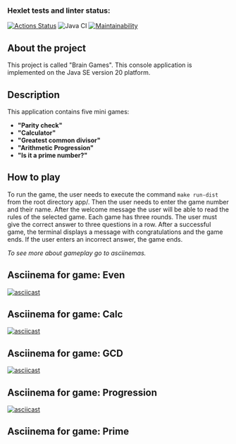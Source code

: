 ### Hexlet tests and linter status:
[![Actions Status](https://github.com/gpiento/java-project-lvl1/workflows/hexlet-check/badge.svg)](https://github.com/gpiento/java-project-lvl1/actions)
![Java CI](https://github.com/hexlet-boilerplates/java-package/workflows/Java%20CI/badge.svg)
[![Maintainability](https://api.codeclimate.com/v1/badges/5f917a5cde2b3ae8316b/maintainability)](https://codeclimate.com/github/gpiento/java-project-lvl1/maintainability)

## About the project
This project is called "Brain Games".
This console application is implemented on the Java SE version 20 platform.

## Description
This application contains five mini games:
* **"Parity check"**
* **"Calculator"**
* **"Greatest common divisor"**
* **"Arithmetic Progression"**
* **"Is it a prime number?"**

## How to play
To run the game, the user needs to execute the command `make run-dist` from the root directory app/. Then the user needs to enter the game number and their name. After the welcome message the user will be able to read the rules of the selected game.
Each game has three rounds. The user must give the correct answer to three questions in a row. After a successful game, the terminal displays a message with congratulations and the game ends. If the user enters an incorrect answer, the game ends.

*To see more about gameplay go to asciinemas.*

## Asciinema for game: Even
[![asciicast](https://asciinema.org/a/3Pb1PxQa7GH8otOvoOXaO1GVJ.svg)](https://asciinema.org/a/3Pb1PxQa7GH8otOvoOXaO1GVJ)

## Asciinema for game: Calc
[![asciicast](https://asciinema.org/a/lpwJv8hzilyYHyJgwMUfIn8P0.svg)](https://asciinema.org/a/lpwJv8hzilyYHyJgwMUfIn8P0)

## Asciinema for game: GCD
[![asciicast](https://asciinema.org/a/ap1aBXU8uv0IUggzcwPtzdfLt.svg)](https://asciinema.org/a/ap1aBXU8uv0IUggzcwPtzdfLt)

## Asciinema for game: Progression
[![asciicast](https://asciinema.org/a/IoUWwyTsKFliufXfTqlu9mFbn.svg)](https://asciinema.org/a/IoUWwyTsKFliufXfTqlu9mFbn)

## Asciinema for game: Prime